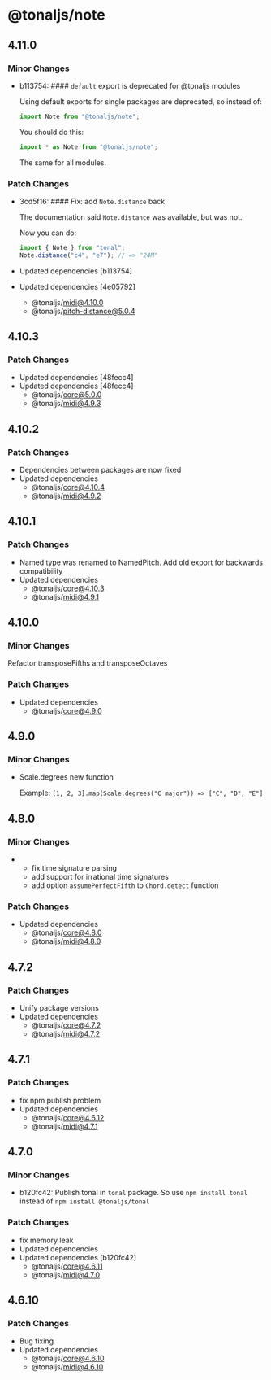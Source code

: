 # @tonaljs/note

## 4.11.0

### Minor Changes

- b113754: #### `default` export is deprecated for @tonaljs modules

  Using default exports for single packages are deprecated, so instead of:

  ```js
  import Note from "@tonaljs/note";
  ```

  You should do this:

  ```js
  import * as Note from "@tonaljs/note";
  ```

  The same for all modules.

### Patch Changes

- 3cd5f16: #### Fix: add `Note.distance` back

  The documentation said `Note.distance` was available, but was not.

  Now you can do:

  ```js
  import { Note } from "tonal";
  Note.distance("c4", "e7"); // => "24M"
  ```

- Updated dependencies [b113754]
- Updated dependencies [4e05792]
  - @tonaljs/midi@4.10.0
  - @tonaljs/pitch-distance@5.0.4

## 4.10.3

### Patch Changes

- Updated dependencies [48fecc4]
- Updated dependencies [48fecc4]
  - @tonaljs/core@5.0.0
  - @tonaljs/midi@4.9.3

## 4.10.2

### Patch Changes

- Dependencies between packages are now fixed
- Updated dependencies
  - @tonaljs/core@4.10.4
  - @tonaljs/midi@4.9.2

## 4.10.1

### Patch Changes

- Named type was renamed to NamedPitch. Add old export for backwards compatibility
- Updated dependencies
  - @tonaljs/core@4.10.3
  - @tonaljs/midi@4.9.1

## 4.10.0

### Minor Changes

Refactor transposeFifths and transposeOctaves

### Patch Changes

- Updated dependencies
  - @tonaljs/core@4.9.0

## 4.9.0

### Minor Changes

- Scale.degrees new function

  Example: `[1, 2, 3].map(Scale.degrees("C major")) => ["C", "D", "E"]`

## 4.8.0

### Minor Changes

- - fix time signature parsing
  - add support for irrational time signatures
  - add option `assumePerfectFifth` to `Chord.detect` function

### Patch Changes

- Updated dependencies
  - @tonaljs/core@4.8.0
  - @tonaljs/midi@4.8.0

## 4.7.2

### Patch Changes

- Unify package versions
- Updated dependencies
  - @tonaljs/core@4.7.2
  - @tonaljs/midi@4.7.2

## 4.7.1

### Patch Changes

- fix npm publish problem
- Updated dependencies
  - @tonaljs/core@4.6.12
  - @tonaljs/midi@4.7.1

## 4.7.0

### Minor Changes

- b120fc42: Publish tonal in `tonal` package. So use `npm install tonal` instead of `npm install @tonaljs/tonal`

### Patch Changes

- fix memory leak
- Updated dependencies
- Updated dependencies [b120fc42]
  - @tonaljs/core@4.6.11
  - @tonaljs/midi@4.7.0

## 4.6.10

### Patch Changes

- Bug fixing
- Updated dependencies
  - @tonaljs/core@4.6.10
  - @tonaljs/midi@4.6.10
